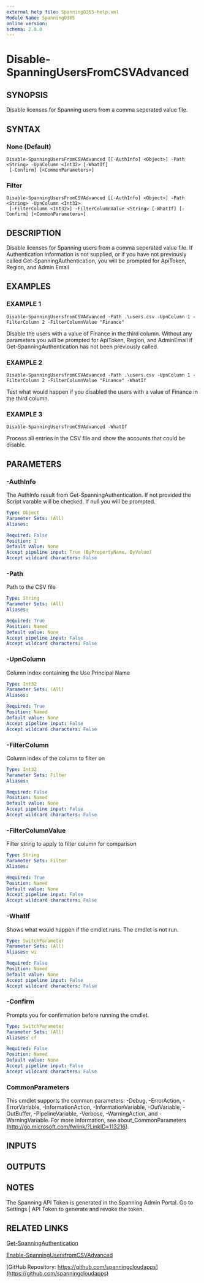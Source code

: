 ```yaml
---
external help file: SpanningO365-help.xml
Module Name: SpanningO365
online version:
schema: 2.0.0
---
```


# Disable-SpanningUsersFromCSVAdvanced

## SYNOPSIS
Disable licenses for Spanning users from a comma seperated value file.

## SYNTAX

### None (Default)
```
Disable-SpanningUsersFromCSVAdvanced [[-AuthInfo] <Object>] -Path <String> -UpnColumn <Int32> [-WhatIf]
 [-Confirm] [<CommonParameters>]
```

### Filter
```
Disable-SpanningUsersFromCSVAdvanced [[-AuthInfo] <Object>] -Path <String> -UpnColumn <Int32>
 [-FilterColumn <Int32>] -FilterColumnValue <String> [-WhatIf] [-Confirm] [<CommonParameters>]
```

## DESCRIPTION
Disable licenses for Spanning users from a comma seperated value file.
If Authentication information is not supplied, or if you have not previously called Get-SpanningAuthentication, you will be prompted for ApiToken, Region, and Admin Email

## EXAMPLES

### EXAMPLE 1
```
Disable-SpanningUsersfromCSVAdvanced -Path .\users.csv -UpnColumn 1 -FilterColumn 2 -FilterColumnValue "Finance"
```

Disable the users with a value of Finance in the third column.
Without any parameters you will be prompted for ApiToken, Region, and AdminEmail if Get-SpanningAuthentication has not been previously called.

### EXAMPLE 2
```
Disable-SpanningUsersfromCSVAdvanced -Path .\users.csv -UpnColumn 1 -FilterColumn 2 -FilterColumnValue "Finance" -WhatIf
```

Test what would happen if you disabled the users with a value of Finance in the third column.

### EXAMPLE 3
```
Disable-SpanningUsersfromCSVAdvanced -WhatIf
```

Process all entries in the CSV file and show the accounts that could be disable.

## PARAMETERS

### -AuthInfo
The AuthInfo result from Get-SpanningAuthentication.
If not provided the Script varable will be checked.
If null you will be prompted.

```yaml
Type: Object
Parameter Sets: (All)
Aliases:

Required: False
Position: 1
Default value: None
Accept pipeline input: True (ByPropertyName, ByValue)
Accept wildcard characters: False
```

### -Path
Path to the CSV file

```yaml
Type: String
Parameter Sets: (All)
Aliases:

Required: True
Position: Named
Default value: None
Accept pipeline input: False
Accept wildcard characters: False
```

### -UpnColumn
Column index containing the Use Principal Name

```yaml
Type: Int32
Parameter Sets: (All)
Aliases:

Required: True
Position: Named
Default value: None
Accept pipeline input: False
Accept wildcard characters: False
```

### -FilterColumn
Column index of the column to filter on

```yaml
Type: Int32
Parameter Sets: Filter
Aliases:

Required: False
Position: Named
Default value: None
Accept pipeline input: False
Accept wildcard characters: False
```

### -FilterColumnValue
Filter string to apply to filter column for comparison

```yaml
Type: String
Parameter Sets: Filter
Aliases:

Required: True
Position: Named
Default value: None
Accept pipeline input: False
Accept wildcard characters: False
```

### -WhatIf
Shows what would happen if the cmdlet runs.
The cmdlet is not run.

```yaml
Type: SwitchParameter
Parameter Sets: (All)
Aliases: wi

Required: False
Position: Named
Default value: None
Accept pipeline input: False
Accept wildcard characters: False
```

### -Confirm
Prompts you for confirmation before running the cmdlet.

```yaml
Type: SwitchParameter
Parameter Sets: (All)
Aliases: cf

Required: False
Position: Named
Default value: None
Accept pipeline input: False
Accept wildcard characters: False
```

### CommonParameters
This cmdlet supports the common parameters: -Debug, -ErrorAction, -ErrorVariable, -InformationAction, -InformationVariable, -OutVariable, -OutBuffer, -PipelineVariable, -Verbose, -WarningAction, and -WarningVariable. For more information, see about_CommonParameters (http://go.microsoft.com/fwlink/?LinkID=113216).

## INPUTS

## OUTPUTS

## NOTES
The Spanning API Token is generated in the Spanning Admin Portal.
Go to Settings | API Token to generate and revoke the token.

## RELATED LINKS

[Get-SpanningAuthentication](Get-SpanningAuthentication.md)

[Enable-SpanningUsersfromCSVAdvanced](Enable-SpanningUsersfromCSVAdvanced.md)

[GitHub Repository: https://github.com/spanningcloudapps](https://github.com/spanningcloudapps)

